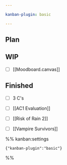 ```yaml
---

kanban-plugin: basic

---
```


## Plan



## WIP

- [ ] [[Moodboard.canvas]]


## Finished

- [ ] 3 C's
- [ ] [[AC1 Evaluation]]
- [ ] [[Risk of Rain 2]]
- [ ] [[Vampire Survivors]]




%% kanban:settings
```
{"kanban-plugin":"basic"}
```
%%